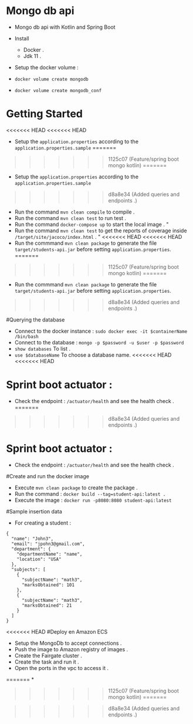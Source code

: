 # Mongo db api

* Mongo db api with Kotlin and Spring Boot

 * Install 
   * Docker .
   * Jdk 11 . 
   
 * Setup the docker volume :
  * ```docker volume create mongodb```
  * ```docker volume create mongodb_conf```

# Getting Started

<<<<<<< HEAD
<<<<<<< HEAD
 * Setup the ```application.properties``` according to the ```application.properties.sample```
=======
>>>>>>> 1125c07 (Feature/spring boot mongo kotlin)
=======
 * Setup the ```application.properties``` according to the ```application.properties.sample```
>>>>>>> d8a8e34 (Added queries and endpoints .)
 * Run the command ```mvn clean compile``` to compile .
 * Run the command ```mvn clean test``` to run test . 
 * Run the command ```docker-compose up``` to start the local image . "
 * Run the command ```mvn clean test``` to get the reports of coverage inside ```/target/site/jacoco/index.html``` . "
<<<<<<< HEAD
<<<<<<< HEAD
 * Run the commmand ```mvn clean package``` to generate the file ```target/students-api.jar``` before setting ```application.properties```.
=======
>>>>>>> 1125c07 (Feature/spring boot mongo kotlin)
=======
 * Run the commmand ```mvn clean package``` to generate the file ```target/students-api.jar``` before setting ```application.properties```.
>>>>>>> d8a8e34 (Added queries and endpoints .)

#Querying the database 

 * Connect to the docker instance : ```sudo docker exec -it $containerName /bin/bash```
 * Connect to the database : ```mongo -p $password -u $user -p $password```
 * ```show databases``` To list .
 * ```use $databaseName``` To choose a database name.
<<<<<<< HEAD
<<<<<<< HEAD

# Sprint boot actuator :

* Check the endpoint : ```/actuator/health``` and see the health check .
=======
>>>>>>> d8a8e34 (Added queries and endpoints .)

# Sprint boot actuator :

* Check the endpoint : ```/actuator/health``` and see the health check .

#Create and run the docker image 

* Execute ```mvn clean package``` to create the package .
* Run the command : ```docker build --tag=student-api:latest .```
* Execute the image : ```docker run -p8080:8080 student-api:latest```

#Sample insertion data 

* For creating a student :

``` 
{
  "name": "John3",
  "email": "jpohn3@gmail.com",
  "department": {
    "departmentName": "name",
    "location": "USA"
  },
  "subjects": [
    {
      "subjectName": "math3",
      "marksObtained": 101
    },
    {
      "subjectName": "math3",
      "marksObtained": 21
    }
  ]
}
```
<<<<<<< HEAD
#Deploy en Amazon ECS 

 * Setup the MongoDb to accept connections .
 * Push the image to Amazon registry of images .
 * Create the Fairgate cluster .
 * Create the task and run it .
 * Open the ports in the vpc to access it .

 
=======
 * 
>>>>>>> 1125c07 (Feature/spring boot mongo kotlin)
=======

 
>>>>>>> d8a8e34 (Added queries and endpoints .)
